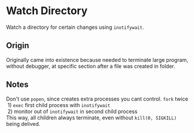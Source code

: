 # Watch Directory
Watch a directory for certain changes using `inotifywait`.

## Origin
Originally came into existence because needed to terminate large program, without debugger, at specific section after a file was created in folder.

## Notes
Don't use `popen`, since creates extra processes you cant control. `fork` twice  
&nbsp;1) `exec` first child process with `inotifywait`  
&nbsp;2) monitor out of `inotifywait` in second child process  
This way, all children always terminate, even without `kill(0, SIGKILL)` being delived.